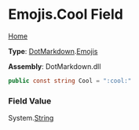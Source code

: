 # Emojis\.Cool Field

[Home](../../../README.md)

**Type**: [DotMarkdown](../../README.md)\.[Emojis](../README.md)

**Assembly**: DotMarkdown\.dll

```csharp
public const string Cool = ":cool:"
```

### Field Value

System\.[String](https://docs.microsoft.com/en-us/dotnet/api/system.string)